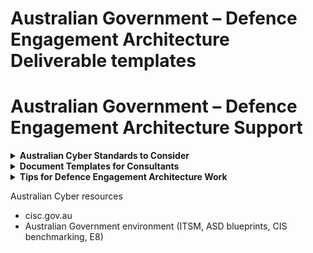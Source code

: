 # Australian Government – Defence Engagement Architecture Deliverable templates

# Australian Government – Defence Engagement Architecture Support

<details>
<summary><strong>Australian Cyber Standards to Consider</strong></summary>

- **Australian Government Information Security Manual (ISM)** – Authoritative guidance from the Australian Cyber Security Centre (ACSC) for securing government systems.
- **Protective Security Policy Framework (PSPF)** – Sets out government protective security expectations.
- **ASD Essential Eight** – Baseline mitigation strategies mandated for federal entities.
- **Digital Transformation Agency (DTA) Cloud and Hosting Guidance** – For compliant, secure cloud adoption.
- **GovERP and GovDX Patterns** – Solution and architecture principles emerging from whole-of-government initiatives.
- **DSPF / ISF / DISP** – Defence-specific security and governance requirements.
</details>

<details>
<summary><strong>Document Templates for Consultants</strong></summary>

- **High-Level Design (HLD)** – Based on TOGAF/DoDAF structures with business, application, data, and technology views.
- **System Security Plan (SSP)** – Captures system classification, controls, risk assessments, and ISM mappings.
- **Security Risk Assessment (SRA)** – Identifies threats, vulnerabilities, impacts, and mitigations.
- **Plan of Action and Milestones (POAM)** – Tracks unresolved control deficiencies and remediation.
- **Security Test Plan (STP)** – Defines security control testing strategy, tools, and reporting expectations.
- **Statement of Applicability (SoA)** – Lists applicable ISM controls and justifications for inclusion or exclusion.
</details>

<details>
<summary><strong>Tips for Defence Engagement Architecture Work</strong></summary>

- **Use Official Templates Where Available** – Leverage AGD, DTA, and Defence templates.
- **Align to Architecture Methodologies** – TOGAF, SABSA, and DoDAF are broadly accepted.
- **Incorporate ASD Control Language** – Explicitly reference control families and IDs.
- **Use TRIM or GovTeams for Records** – Ensure defensible artefact storage.
- **Apply Security-by-Design** – Embed ISM and Essential Eight considerations from the start.
- **Classify Appropriately** – Even ‘Unclassified – For Official Use Only’ has specific handling requirements.
- **Use Commonwealth Style Guides** – For formatting and structure compliance.
</details>

Australian Cyber resources
- cisc.gov.au
- Australian Government environment (ITSM, ASD blueprints, CIS benchmarking, E8)
